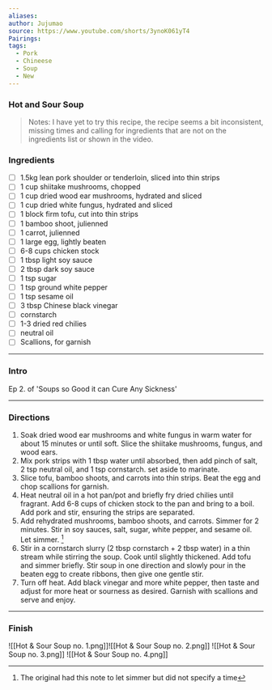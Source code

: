 ```yaml
---
aliases:
author: Jujumao
source: https://www.youtube.com/shorts/3ynoK061yT4
Pairings:
tags: 
  - Pork
  - Chineese
  - Soup
  - New
---
```

### Hot and Sour Soup

>Notes: I have yet to try this recipe, the recipe seems a bit inconsistent, missing times and calling for ingredients that are not on the ingredients list or shown in the video.

### Ingredients
- [ ] 1.5kg lean pork shoulder or tenderloin, sliced into thin strips
- [ ] 1 cup shiitake mushrooms, chopped
- [ ] 1 cup dried wood ear mushrooms, hydrated and sliced
- [ ] 1 cup dried white fungus, hydrated and sliced
- [ ]  1 block firm tofu, cut into thin strips
- [ ] 1 bamboo shoot, julienned
- [ ] 1 carrot, julienned
- [ ] 1 large egg, lightly beaten
- [ ] 6-8 cups chicken stock
- [ ] 1 tbsp light soy sauce
- [ ] 2 tbsp dark soy sauce
- [ ] 1 tsp sugar
- [ ] 1 tsp ground white pepper
- [ ] 1 tsp sesame oil
- [ ] 3 tbsp Chinese black vinegar
- [ ] cornstarch
- [ ] 1-3 dried red chilies
- [ ] neutral oil
- [ ] Scallions, for garnish

---
### Intro

Ep 2. of 'Soups so Good it can Cure Any Sickness'

---
### Directions
1. Soak dried wood ear mushrooms and white fungus in warm water for about 15 minutes or until soft. Slice the shiitake mushrooms, fungus, and wood ears.
2. Mix pork strips with 1 tbsp water until absorbed, then add pinch of salt, 2 tsp neutral oil, and 1 tsp cornstarch. set aside to marinate.
3. Slice tofu, bamboo shoots, and carrots into thin strips. Beat the egg and chop scallions for garnish.
4. Heat neutral oil in a hot pan/pot and briefly fry dried chilies until fragrant. Add 6-8 cups of chicken stock to the pan and bring to a boil. Add pork and stir, ensuring the strips are separated.
5. Add rehydrated mushrooms, bamboo shoots, and carrots. Simmer for 2 minutes. Stir in soy sauces, salt, sugar, white pepper, and sesame oil. Let simmer. [^1]
6. Stir in a cornstarch slurry (2 tbsp cornstarch + 2 tbsp water) in a thin stream while stirring the soup. Cook until slightly thickened. Add tofu and simmer briefly. Stir soup in one direction and slowly pour in the beaten egg to create ribbons, then give one gentle stir.
7. Turn off heat. Add black vinegar and more white pepper, then taste and adjust for more heat or sourness as desired. Garnish with scallions and serve and enjoy.

[^1]: The original had this note to let simmer but did not specify a time

---
### Finish

![[Hot & Sour Soup no. 1.png]]![[Hot & Sour Soup no. 2.png]]
![[Hot & Sour Soup no. 3.png]]
![[Hot & Sour Soup no. 4.png]]

